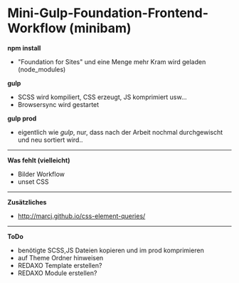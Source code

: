 # Mini-Gulp-Foundation-Frontend-Workflow (minibam)

**npm install**

- "Foundation for Sites" und eine Menge mehr Kram wird geladen (node_modules)
    

**gulp** 

- SCSS wird kompiliert, CSS erzeugt, JS komprimiert usw...
- Browsersync wird gestartet
    
**gulp prod**

- eigentlich wie *gulp*, nur, dass nach der Arbeit nochmal durchgewischt und neu sortiert wird..
 
 --- 
 
**Was fehlt (vielleicht)**
 
 - Bilder Workflow
 - unset CSS
 
 ---
 
 **Zusätzliches**
 
 - http://marcj.github.io/css-element-queries/
 
 ---
 
**ToDo**

- benötigte SCSS,JS Dateien kopieren und im prod komprimieren
- auf Theme Ordner hinweisen 
- REDAXO Template erstellen?
- REDAXO Module erstellen?
 
 
 
 
 